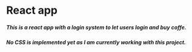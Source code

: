 # React app

##### This is a react app with a login system to let users login and buy coffe.
##### No CSS is implemented yet as I am currently working with this project.

